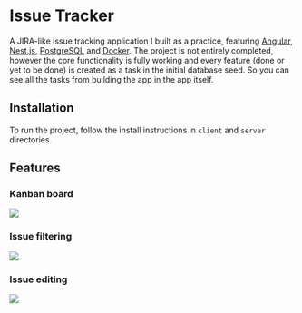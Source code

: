 # Issue Tracker

A JIRA-like issue tracking application I built as a practice, featuring [Angular](https://angular.io/), [Nest.js](https://nestjs.com/), [PostgreSQL](https://www.postgresql.org/) and [Docker](https://www.docker.com/). The project is not entirely completed, however the core functionality is fully working and every feature (done or yet to be done) is created as a task in the initial database seed. So you can see all the tasks from building the app in the app itself. 

## Installation

To run the project, follow the install instructions in `client` and `server` directories.

## Features

### Kanban board
<img src="https://i.imgur.com/qrNSho6.png"/>

### Issue filtering
<img src="https://i.imgur.com/ZEtQPS3.png"/>

### Issue editing
<img src="https://i.imgur.com/E4s6hER.png"/>